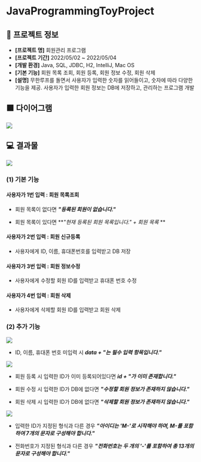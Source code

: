 # JavaProgrammingToyProject


## 📄 프로젝트 정보

- **[프로젝트 명]**  회원관리 프로그램
- **[프로젝트 기간]**  2022/05/02 ~ 2022/05/04
- **[개발 환경]**  Java, SQL, JDBC, H2, IntelliJ, Mac OS
- **[기본 기능]**  회원 목록 조회, 회원 등록, 회원 정보 수정, 회원 삭제
- **[설명]**  무한루프를 돌면서 사용자가 입력한 숫자를 읽어들이고, 숫자에 따라 다양한 기능을 제공. 사용자가 입력한 회원 정보는 DB에 저장하고, 관리하는 프로그램 개발


## 🟧 다이어그램
![](https://velog.velcdn.com/images/wijoonwu/post/a14f93b3-1748-48bd-aa5f-1fe7255549c3/image.png)


## 💻 결과물

![](https://velog.velcdn.com/images/wijoonwu/post/df05157a-6aa2-4266-ba06-c288c97260dd/image.gif)

### (1) 기본 기능

#### 사용자가 1번 입력 : 회원 목록조회
- 회원 목록이 없다면 **_"등록된 회원이 없습니다."_** 

- 회원 목록이 있다면 **_"현재 등록된 회원 목록입니다." + 회원 목록_ **

#### 사용자가 2번 입력 : 회원 신규등록
- 사용자에게 ID, 이름, 휴대폰번호를 입력받고 DB 저장

#### 사용자가 3번 입력 : 회원 정보수정
- 사용자에게 수정할 회원 ID를 입력받고 휴대폰 번호 수정

#### 사용자가 4번 입력 : 회원 삭제
- 사용자에게 삭제할 회원 ID를 입력받고 회원 삭제

### (2) 추가 기능

![](https://velog.velcdn.com/images/wijoonwu/post/800927a1-647a-4aa2-8cac-d06efa2a52fb/image.gif)

- ID, 이름, 휴대폰 번호 미입력 시 _**data + "는 필수 입력 항목입니다."**_


![](https://velog.velcdn.com/images/wijoonwu/post/836bf5c7-f887-4023-a0e6-7ebaf942ed9b/image.gif)

- 회원 등록 시 입력한 ID가 이미 등록되어있다면 _**id + "가 이미 존재합니다."**_

- 회원 수정 시 입력한 ID가 DB에 없다면 **_"수정할 회원 정보가 존재하지 않습니다."_** 

- 회원 삭제 시 입력한 ID가 DB에 없다면 **_"삭제할 회원 정보가 존재하지 않습니다."_** 


![](https://velog.velcdn.com/images/wijoonwu/post/08f2d02b-4119-44fc-a25d-160e0c4a2761/image.gif)

- 입력한 ID가 지정된 형식과 다른 경우 _**"아이디는 'M-'로 시작해야 하며, M-를 포함하여 7개의 문자로 구성해야 합니다."**_ 

- 전화번호가 지정된 형식과 다른 경우 _**"전화번호는 두 개의 '-'를 포함하여 총 13개의 문자로 구성해야 합니다."**_ 



